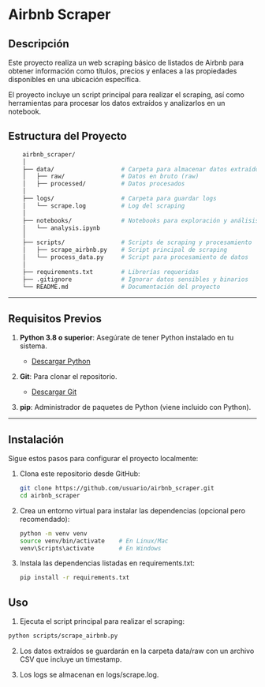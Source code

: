 # Airbnb Scraper

## Descripción

Este proyecto realiza un web scraping básico de listados de Airbnb para obtener información como títulos, precios y enlaces a las propiedades disponibles en una ubicación específica.

El proyecto incluye un script principal para realizar el scraping, así como herramientas para procesar los datos extraídos y analizarlos en un notebook.

## Estructura del Proyecto

```bash
    airbnb_scraper/
    │
    ├── data/                   # Carpeta para almacenar datos extraídos
    │   ├── raw/                # Datos en bruto (raw)
    │   ├── processed/          # Datos procesados
    │
    ├── logs/                   # Carpeta para guardar logs
    │   └── scrape.log          # Log del scraping
    │
    ├── notebooks/              # Notebooks para exploración y análisis
    │   └── analysis.ipynb
    │
    ├── scripts/                # Scripts de scraping y procesamiento
    │   ├── scrape_airbnb.py    # Script principal de scraping
    │   └── process_data.py     # Script para procesamiento de datos
    │
    ├── requirements.txt        # Librerías requeridas
    ├── .gitignore              # Ignorar datos sensibles y binarios
    └── README.md               # Documentación del proyecto
```


---

## Requisitos Previos

1. **Python 3.8 o superior**: Asegúrate de tener Python instalado en tu sistema.
   - [Descargar Python](https://www.python.org/downloads/)

2. **Git**: Para clonar el repositorio.
   - [Descargar Git](https://git-scm.com/)

3. **pip**: Administrador de paquetes de Python (viene incluido con Python).

---

## Instalación

Sigue estos pasos para configurar el proyecto localmente:

1. Clona este repositorio desde GitHub:
   ```bash
   git clone https://github.com/usuario/airbnb_scraper.git
   cd airbnb_scraper
   ```


2. Crea un entorno virtual para instalar las dependencias (opcional pero recomendado):
    ```bash
    python -m venv venv
    source venv/bin/activate    # En Linux/Mac
    venv\Scripts\activate       # En Windows
    ```

3. Instala las dependencias listadas en requirements.txt:
    ```bash
    pip install -r requirements.txt
    ```

## Uso
1. Ejecuta el script principal para realizar el scraping:

```bash
python scripts/scrape_airbnb.py
```

2. Los datos extraídos se guardarán en la carpeta data/raw con un archivo CSV que incluye un timestamp.

3. Los logs se almacenan en logs/scrape.log.